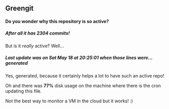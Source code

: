 ## Greengit

#### Do you wonder why this repository is so active?

##### After all it has 2304 commits!

But is it *really* active? Well...

##### Last update was on Sat May 18 at 20:25:01 when those lines were... generated

Yes, generated, because it certainly helps a lot to have such an active repo!

Oh and there was **77%** disk usage on the machine
where there is the cron updating this file.

Not the best way to monitor a VM in the cloud but it works! :)
